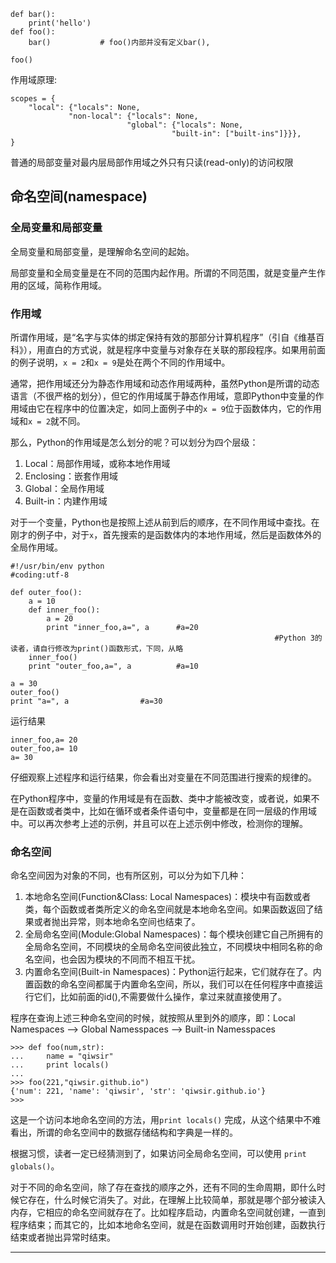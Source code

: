

```
def bar():
    print('hello')
def foo():
    bar()           # foo()内部并没有定义bar(),

foo()
```

作用域原理:
```
scopes = {
    "local": {"locals": None,
             "non-local": {"locals": None,
                          "global": {"locals": None,
                                    "built-in": ["built-ins"]}}},
}
```
普通的局部变量对最内层局部作用域之外只有只读(read-only)的访问权限

## 命名空间(namespace)

### 全局变量和局部变量

全局变量和局部变量，是理解命名空间的起始。

局部变量和全局变量是在不同的范围内起作用。所谓的不同范围，就是变量产生作用的区域，简称作用域。

### 作用域

所谓作用域，是“名字与实体的绑定保持有效的那部分计算机程序”（引自《维基百科》），用直白的方式说，就是程序中变量与对象存在关联的那段程序。如果用前面的例子说明，`x = 2`和`x = 9`是处在两个不同的作用域中。

通常，把作用域还分为静态作用域和动态作用域两种，虽然Python是所谓的动态语言（不很严格的划分），但它的作用域属于静态作用域，意即Python中变量的作用域由它在程序中的位置决定，如同上面例子中的`x = 9`位于函数体内，它的作用域和`x = 2`就不同。

那么，Python的作用域是怎么划分的呢？可以划分为四个层级：

1. Local：局部作用域，或称本地作用域
2. Enclosing：嵌套作用域
3. Global：全局作用域
4. Built-in：内建作用域

对于一个变量，Python也是按照上述从前到后的顺序，在不同作用域中查找。在刚才的例子中，对于`x`，首先搜索的是函数体内的本地作用域，然后是函数体外的全局作用域。

    #!/usr/bin/env python
    #coding:utf-8

    def outer_foo():
        a = 10
        def inner_foo():
            a = 20
            print "inner_foo,a=", a      #a=20
                                                               #Python 3的读者，请自行修改为print()函数形式，下同，从略
        inner_foo()
        print "outer_foo,a=", a          #a=10

    a = 30
    outer_foo()
    print "a=", a                #a=30
    
运行结果

    inner_foo,a= 20
    outer_foo,a= 10
    a= 30

仔细观察上述程序和运行结果，你会看出对变量在不同范围进行搜索的规律的。

在Python程序中，变量的作用域是有在函数、类中才能被改变，或者说，如果不是在函数或者类中，比如在循环或者条件语句中，变量都是在同一层级的作用域中。可以再次参考上述的示例，并且可以在上述示例中修改，检测你的理解。
    
### 命名空间

命名空间因为对象的不同，也有所区别，可以分为如下几种：

1. 本地命名空间(Function&Class: Local Namespaces)：模块中有函数或者类，每个函数或者类所定义的命名空间就是本地命名空间。如果函数返回了结果或者抛出异常，则本地命名空间也结束了。
2. 全局命名空间(Module:Global Namespaces)：每个模块创建它自己所拥有的全局命名空间，不同模块的全局命名空间彼此独立，不同模块中相同名称的命名空间，也会因为模块的不同而不相互干扰。
3. 内置命名空间(Built-in Namespaces)：Python运行起来，它们就存在了。内置函数的命名空间都属于内置命名空间，所以，我们可以在任何程序中直接运行它们，比如前面的id(),不需要做什么操作，拿过来就直接使用了。

程序在查询上述三种命名空间的时候，就按照从里到外的顺序，即：Local Namespaces --> Global Namesspaces --> Built-in Namesspaces

    >>> def foo(num,str):
    ...     name = "qiwsir"
    ...     print locals()
    ... 
    >>> foo(221,"qiwsir.github.io")
    {'num': 221, 'name': 'qiwsir', 'str': 'qiwsir.github.io'}
    >>> 

这是一个访问本地命名空间的方法，用`print locals()` 完成，从这个结果中不难看出，所谓的命名空间中的数据存储结构和字典是一样的。

根据习惯，读者一定已经猜测到了，如果访问全局命名空间，可以使用 `print globals()`。

对于不同的命名空间，除了存在查找的顺序之外，还有不同的生命周期，即什么时候它存在，什么时候它消失了。对此，在理解上比较简单，那就是哪个部分被读入内存，它相应的命名空间就存在了。比如程序启动，内置命名空间就创建，一直到程序结束；而其它的，比如本地命名空间，就是在函数调用时开始创建，函数执行结束或者抛出异常时结束。

------
